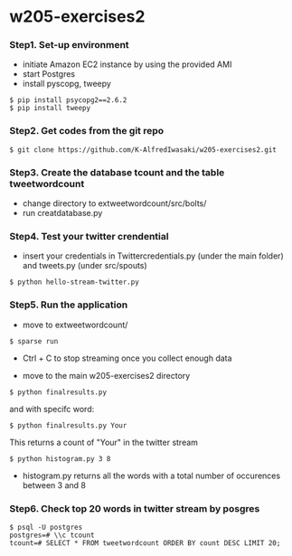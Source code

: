 # w205-exercises2

### Step1. Set-up environment

- initiate Amazon EC2 instance by using the provided AMI
- start Postgres
- install pyscopg, tweepy
```
$ pip install psycopg2==2.6.2
$ pip install tweepy
```
### Step2. Get codes from the git repo
```
$ git clone https://github.com/K-AlfredIwasaki/w205-exercises2.git
```
### Step3. Create the database tcount and the table tweetwordcount

- change directory to extweetwordcount/src/bolts/
- run creatdatabase.py

### Step4. Test your twitter crendential

- insert your credentials in Twittercredentials.py (under the main folder) and tweets.py (under src/spouts)
```
$ python hello-stream-twitter.py
```

### Step5. Run the application

- move to extweetwordcount/
```
$ sparse run
```
- Ctrl + C to stop streaming once you collect enough data

- move to the main w205-exercises2 directory
```
$ python finalresults.py
```
and with specifc word:
```
$ python finalresults.py Your
```
This returns a count of "Your" in the twitter stream
```
$ python histogram.py 3 8
```
- histogram.py returns all the words with a total number of occurences between 3 and 8

### Step6. Check top 20 words in twitter stream by posgres
```
$ psql -U postgres
postgres=# \\c tcount
tcount=# SELECT * FROM tweetwordcount ORDER BY count DESC LIMIT 20;
```
